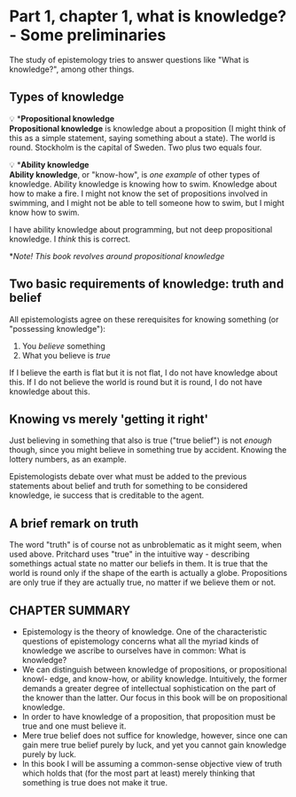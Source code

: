 # Part 1, chapter 1, what is knowledge? - Some preliminaries

The study of epistemology tries to answer questions like "What is knowledge?", among other things.

## Types of knowledge

:bulb: ***Propositional knowledge**  
**Propositional knowledge** is knowledge about a proposition (I might think of this as a simple statement, saying something about a state). The world is round. Stockholm is the capital of Sweden. Two plus two equals four.

:bulb: ***Ability knowledge**  
**Ability knowledge**, or "know-how", is *one example* of other types of knowledge. Ability knowledge is knowing how to swim. Knowledge about how to make a fire. I might not know the set of propositions involved in swimming, and I might not be able to tell someone how to swim, but I might know how to swim.

I have ability knowledge about programming, but not deep propositional knowledge. I *think* this is correct.

**Note! This book revolves around *propositional* knowledge*

## Two basic requirements of knowledge: truth and belief

All epistemologists agree on these rerequisites for knowing something (or "possessing knowledge"):

1. You *believe* something
2. What you believe is *true*

If I believe the earth is flat but it is not flat, I do not have knowledge about this.
If I do not believe the world is round but it is round, I do not have knowledge about this.

## Knowing vs merely 'getting it right'

Just believing in something that also is true ("true belief") is not *enough* though, since you might believe in something true by accident. Knowing the lottery numbers, as an example.

Epistemologists debate over what must be added to the previous statements about belief and truth for something to be considered knowledge, ie success that is creditable to the agent.

## A brief remark on truth

The word "truth" is of course not as unbroblematic as it might seem, when used above. Pritchard uses "true" in the intuitive way - describing somethings actual state no matter our beliefs in them. It is true that the world is round only if the shape of the earth is actually a globe. Propositions are only true if they are actually true, no matter if we believe them or not.

## CHAPTER SUMMARY

- Epistemology is the theory of knowledge. One of the characteristic questions
of epistemology concerns what all the myriad kinds of knowledge we ascribe to
ourselves have in common: What is knowledge?
- We can distinguish between knowledge of propositions, or propositional knowl-
edge, and know-how, or ability knowledge. Intuitively, the former demands a
greater degree of intellectual sophistication on the part of the knower than the
latter. Our focus in this book will be on propositional knowledge.
- In order to have knowledge of a proposition, that proposition must be true and
one must believe it.
- Mere true belief does not suffice for knowledge, however, since one can gain mere
true belief purely by luck, and yet you cannot gain knowledge purely by luck.
- In this book I will be assuming a common-sense objective view of truth which
holds that (for the most part at least) merely thinking that something is true does
not make it true.

